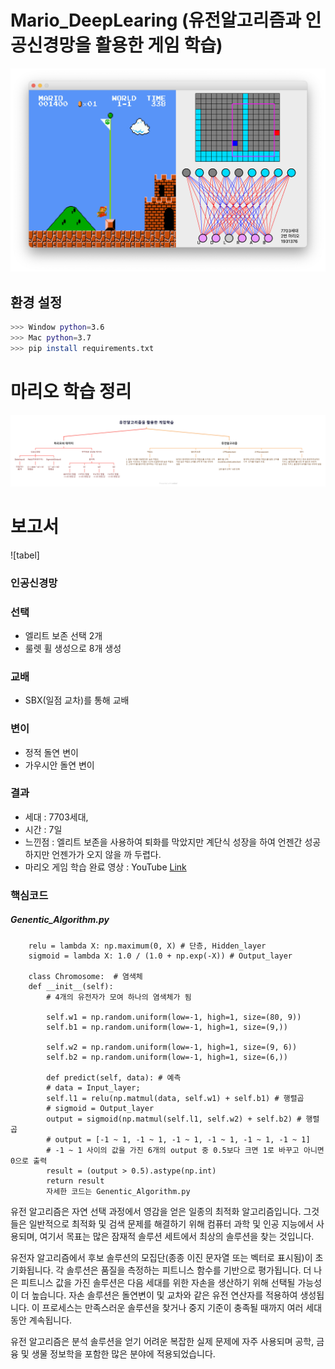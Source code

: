 # Mario_DeepLearing (유전알고리즘과 인공신경망을 활용한 게임 학습)
![tabel](image/Mario_DeepLearning_Image.png)

## 환경 설정
```bash
>>> Window python=3.6
>>> Mac python=3.7
>>> pip install requirements.txt
```

# 마리오 학습 정리
![tabel](image/image77.png) 

# 보고서
![tabel]
### 인공신경망

### 선택
- 엘리트 보존 선택 2개
- 룰렛 휠 생성으로 8개 생성

### 교배
- SBX(일점 교차)를 통해 교배

### 변이
- 정적 돌연 변이
- 가우시안 돌연 변이

### 결과
- 세대 : 7703세대,
- 시간 : 7일
- 느낀점 : 엘리트 보존을 사용하여 퇴화를 막았지만 계단식 성장을 하여 언젠간 성공하지만 언젠가가 오지 않을 까 두렵다.
- 마리오 게임 학습 완료 영상 : YouTube [Link](https://www.youtube.com/watch?v=icxwqmojT18)

### 핵심코드
##### Genentic_Algorithm.py
<pre><code>    relu = lambda X: np.maximum(0, X) # 단층, Hidden_layer
    sigmoid = lambda X: 1.0 / (1.0 + np.exp(-X)) # Output_layer
    
    class Chromosome:  # 염색체
    def __init__(self):
        # 4개의 유전자가 모여 하나의 염색체가 됨

        self.w1 = np.random.uniform(low=-1, high=1, size=(80, 9))
        self.b1 = np.random.uniform(low=-1, high=1, size=(9,))

        self.w2 = np.random.uniform(low=-1, high=1, size=(9, 6))
        self.b2 = np.random.uniform(low=-1, high=1, size=(6,))
        
        def predict(self, data): # 예측
        # data = Input_layer;
        self.l1 = relu(np.matmul(data, self.w1) + self.b1) # 행렬곱
        # sigmoid = Output_layer
        output = sigmoid(np.matmul(self.l1, self.w2) + self.b2) # 행렬곱
        # output = [-1 ~ 1, -1 ~ 1, -1 ~ 1, -1 ~ 1, -1 ~ 1, -1 ~ 1]
        # -1 ~ 1 사이의 값을 가진 6개의 output 중 0.5보다 크면 1로 바꾸고 아니면 0으로 출력
        result = (output > 0.5).astype(np.int)
        return result
        자세한 코드는 Genentic_Algorithm.py</code></pre>      

유전 알고리즘은 자연 선택 과정에서 영감을 얻은 일종의 최적화 알고리즘입니다. 그것들은 일반적으로 최적화 및 검색 문제를 해결하기 위해 컴퓨터 과학 및 인공 지능에서 사용되며, 여기서 목표는 많은 잠재적 솔루션 세트에서 최상의 솔루션을 찾는 것입니다.

유전자 알고리즘에서 후보 솔루션의 모집단(종종 이진 문자열 또는 벡터로 표시됨)이 초기화됩니다. 각 솔루션은 품질을 측정하는 피트니스 함수를 기반으로 평가됩니다. 더 나은 피트니스 값을 가진 솔루션은 다음 세대를 위한 자손을 생산하기 위해 선택될 가능성이 더 높습니다. 자손 솔루션은 돌연변이 및 교차와 같은 유전 연산자를 적용하여 생성됩니다. 이 프로세스는 만족스러운 솔루션을 찾거나 중지 기준이 충족될 때까지 여러 세대 동안 계속됩니다.

유전 알고리즘은 분석 솔루션을 얻기 어려운 복잡한 실제 문제에 자주 사용되며 공학, 금융 및 생물 정보학을 포함한 많은 분야에 적용되었습니다.




